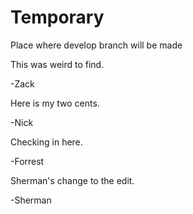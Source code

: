 # Temporary
Place where develop branch will be made

This was weird to find.

-Zack


Here is my two cents.

-Nick

Checking in here.

-Forrest

Sherman's change to the edit.

-Sherman

